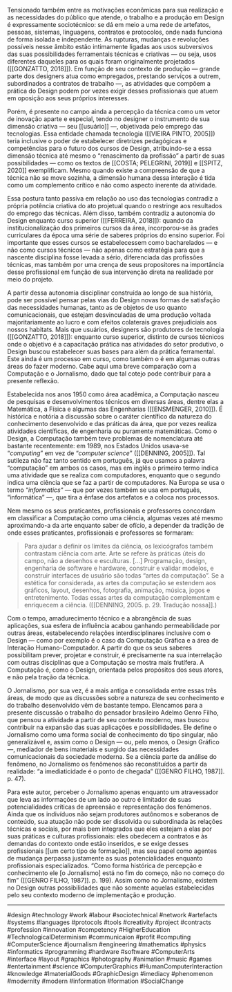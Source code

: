 Tensionado também entre as motivações econômicas para sua realização e as necessidades do público que atende, o trabalho e a produção em Design é expressamente sociotécnico: se dá em meio a uma rede de artefatos, pessoas, sistemas, linguagens, contratos e protocolos, onde nada funciona de forma isolada e independente. As rupturas, mudanças e revoluções possíveis nesse âmbito estão intimamente ligadas aos usos subversivos das suas possibilidades ferramentais técnicas e criativas — ou seja, usos diferentes daqueles para os quais foram originalmente projetados ([[GONZATTO, 2018]]). Em função de seu contexto de produção — grande parte dos designers atua como empregados, prestando serviços a outrem, subordinados a contratos de trabalho —, as atividades que compõem a prática do Design podem por vezes exigir desses profissionais que atuem em oposição aos seus próprios interesses.

Porém, é presente no campo ainda a percepção da técnica como um vetor de inovação aparte e especial, tendo no designer o instrumento de sua dimensão criativa — seu [[usuário]] —, objetivada pelo emprego das tecnologias. Essa entidade chamada tecnologia ([[VIEIRA PINTO, 2005]]) teria inclusive o poder de estabelecer diretrizes pedagógicas e competências para o futuro dos cursos de Design, atribuindo-se a essa dimensão técnica até mesmo o “renascimento da profissão” a partir de suas possibilidades — como os textos de [[COSTA; PELEGRINI, 2019]] e [[SPITZ, 2020]] exemplificam. Mesmo quando existe a compreensão de que a técnica não se move sozinha, a dimensão humana dessa interação é tida como um complemento crítico e não como aspecto inerente da atividade.

Essa postura tanto passiva em relação ao uso das tecnologias contradiz a própria potência criativa do ato projetual quando o restringe aos resultados do emprego das técnicas. Além disso, também contradiz a autonomia do Design enquanto curso superior ([[FERREIRA, 2018]]): quando da institucionalização dos primeiros cursos da área, incorporou-se às grades curriculares da época uma série de saberes próprios do ensino superior. Foi importante que esses cursos se estabelecessem como bacharelados — e não como cursos técnicos — não apenas como estratégia para que a nascente disciplina fosse levada a sério, diferenciada das profissões técnicas, mas também por uma crença de seus propositores na importância desse profissional em função de sua intervenção direta na realidade por meio do projeto.

A partir dessa autonomia disciplinar construída ao longo de sua história, pode ser possível pensar pelas vias do Design novas formas de satisfação das necessidades humanas, tanto as de objetos de uso quanto comunicacionais, que estejam desvinculadas de uma produção voltada majoritariamente ao lucro e com efeitos colaterais graves prejudiciais aos nossos habitats. Mais que usuários, designers são produtores de tecnologia ([[GONZATTO, 2018]]): enquanto curso superior, distinto de cursos técnicos onde o objetivo é a capacitação prática nas atividades do setor produtivo, o Design buscou estabelecer suas bases para além da prática ferramental. Este ainda é um processo em curso, como também o é em algumas outras áreas do fazer moderno. Cabe aqui uma breve comparação com a Computação e o Jornalismo, dado que tal cotejo pode contribuir para a presente reflexão.

Estabelecida nos anos 1950 como área acadêmica, a Computação nasceu de pesquisas e desenvolvimentos técnicos em diversas áreas, dentre elas a Matemática, a Física e algumas das Engenharias ([[ENSMENGER, 2010]]). É histórica e notória a discussão sobre o caráter científico da natureza do conhecimento desenvolvido e das práticas da área, que por vezes realiza atividades científicas, de engenharia ou puramente matemáticas. Como o Design, a Computação também teve problemas de nomenclatura até bastante recentemente: em 1989, nos Estados Unidos usava-se “_computing_” em vez de “_computer science_” ([[DENNING, 2005]]). Tal sutileza não faz tanto sentido em português, já que usamos a palavra “computação” em ambos os casos, mas em inglês o primeiro termo indica uma atividade que se realiza com computadores, enquanto que o segundo indica uma ciência que se faz a partir de computadores. Na Europa se usa o termo “_informatics_“ — que por vezes também se usa em português, “informática” —, que tira a ênfase dos artefatos e a coloca nos processos.

Nem mesmo os seus praticantes, profissionais e professores concordam em classificar a Computação como uma ciência, algumas vezes até mesmo aproximando-a da arte enquanto saber de ofício, a depender da tradição de onde esses praticantes, profissionais e professores se formaram:

> Para ajudar a definir os limites da ciência, os lexicógrafos também contrastam ciência com arte. Arte se refere às práticas úteis do campo, não a desenhos e esculturas. [...] Programação, design, engenharia de software e hardware, construir e validar modelos, e construir interfaces de usuário são todas “artes da computação”. Se a estética for considerada, as artes da computação se estendem aos gráficos, layout, desenhos, fotografia, animação, música, jogos e entretenimento. Todas essas artes da computação complementam e enriquecem a ciência. ([[DENNING, 2005. p. 29. Tradução nossa]].)

Com o tempo, amadurecimento técnico e a abrangência de suas aplicações, sua esfera de influência acabou ganhando permeabilidade por outras áreas, estabelecendo relações interdisciplinares inclusive com o Design — como por exemplo é o caso da Computação Gráfica e a área de Interação Humano-Computador. A partir do que os seus saberes possibilitam prever, projetar e construir, é precisamente na sua interrelação com outras disciplinas que a Computação se mostra mais frutífera. A Computação é, como o Design, orientada pelos propósitos dos seus atores, e não pela tração da técnica.

O Jornalismo, por sua vez, é a mais antiga e consolidada entre essas três áreas, de modo que as discussões sobre a natureza de seu conhecimento e do trabalho desenvolvido vêm de bastante tempo. Elencamos para a presente discussão o trabalho do pensador brasileiro Adelmo Genro Filho, que pensou a atividade a partir de seu contexto moderno, mas buscou contribuir na expansão das suas aplicações e possibilidades. Ele define o Jornalismo como uma forma social de conhecimento do tipo singular, não generalizável e, assim como o Design — ou, pelo menos, o Design Gráfico —, mediador de bens imateriais e surgido das necessidades comunicacionais da sociedade moderna. Se a ciência parte da análise do fenômeno, no Jornalismo os fenômenos são reconstituídos a partir da realidade: “a imediaticidade é o ponto de chegada” ([[GENRO FILHO, 1987]]. p. 47).

Para este autor, perceber o Jornalismo apenas enquanto um atravessador que leva as informações de um lado ao outro é limitador de suas potencialidades críticas de apreensão e representação dos fenômenos. Ainda que os indivíduos não sejam produtores autônomos e soberanos de conteúdo, sua atuação não pode ser dissolvida ou subordinada às relações técnicas e sociais, por mais bem integrados que eles estejam a elas por suas práticas e culturas profissionais: eles obedecem a contratos e às demandas do contexto onde estão inseridos, e se exige desses profissionais [[um certo tipo de formação]], mas seu papel como agentes de mudança perpassa justamente as suas potencialidades enquanto profissionais especializados. “Como forma histórica de percepção e conhecimento ele [o Jornalismo] está no fim do começo, não no começo do fim” ([[GENRO FILHO, 1987]]. p. 199). Assim como no Jornalismo, existem no Design outras possibilidades que não somente aquelas estabelecidas pelo seu contexto moderno de implementação e produção.

---
#design #technology #work #labour #sociotechnical #network #artefacts #systems #languages #protocols #tools #creativity #project #contracts #profession #innovation #competency #HigherEducation #TechnologicalDeterminism #communicaion #profit #computing #ComputerScience #journalism #engineering #mathematics #physics #informatics #programming #hardware #software #ComputerArts #interface #layout #graphics #photography #animation #music #games #entertainment #science #ComputerGraphics #HumanComputerInteraction #knowledge #ImaterialGoods #GraphicDesign #imediacy #phenomenon #modernity #modern #information #formation #SocialChange